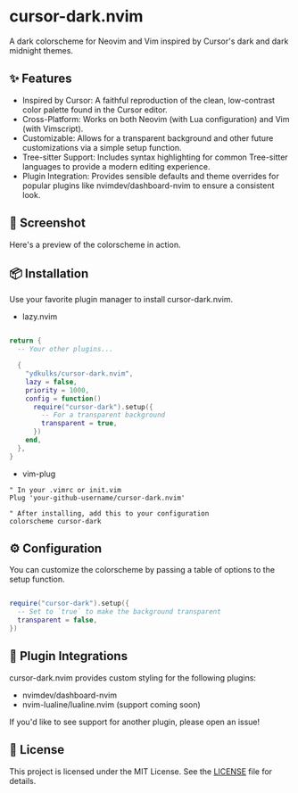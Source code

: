 # cursor-dark.nvim

A dark colorscheme for Neovim and Vim inspired by Cursor's dark and dark midnight themes.

## ✨ Features

- Inspired by Cursor: A faithful reproduction of the clean, low-contrast color palette found in the Cursor editor.
- Cross-Platform: Works on both Neovim (with Lua configuration) and Vim (with Vimscript).
- Customizable: Allows for a transparent background and other future customizations via a simple setup function.
- Tree-sitter Support: Includes syntax highlighting for common Tree-sitter languages to provide a modern editing experience.
- Plugin Integration: Provides sensible defaults and theme overrides for popular plugins like nvimdev/dashboard-nvim to ensure a consistent look.

## 📸 Screenshot

Here's a preview of the colorscheme in action.

## 📦 Installation

Use your favorite plugin manager to install cursor-dark.nvim.

- lazy.nvim

```lua

return {
  -- Your other plugins...

  {
    "ydkulks/cursor-dark.nvim",
    lazy = false,
    priority = 1000,
    config = function()
      require("cursor-dark").setup({
        -- For a transparent background
        transparent = true,
      })
    end,
  },
}
```

- vim-plug

```vim
" In your .vimrc or init.vim
Plug 'your-github-username/cursor-dark.nvim'

" After installing, add this to your configuration
colorscheme cursor-dark
```

## ⚙️ Configuration

You can customize the colorscheme by passing a table of options to the setup function.
```lua

require("cursor-dark").setup({
  -- Set to `true` to make the background transparent
  transparent = false,
})
```

## 🎨 Plugin Integrations

cursor-dark.nvim provides custom styling for the following plugins:
  - nvimdev/dashboard-nvim
  - nvim-lualine/lualine.nvim (support coming soon)

If you'd like to see support for another plugin, please open an issue!

## 📜 License

This project is licensed under the MIT License. See the [LICENSE](./LICENSE.md) file for details.
